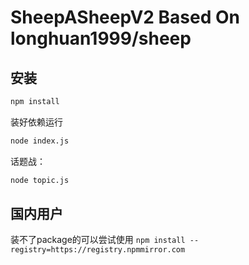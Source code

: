# SheepASheepV2 Based On longhuan1999/sheep

## 安装

```bash
npm install
```

装好依赖运行

```bash
node index.js
```

话题战：
```bash
node topic.js
```

## 国内用户

装不了package的可以尝试使用 ```npm install --registry=https://registry.npmmirror.com```
